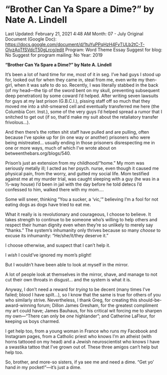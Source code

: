# “Brother Can Ya Spare a Dime?” by Nate A. Lindell

Last Updated: February 21, 2021 4:48 AM
Month: 07 - July
Original Document (Google Doc): https://docs.google.com/document/d/1tuYuPPqHzH4FvTULb2tC-T-OlyzAoTfSVdcT50gLrcg/edit
Program: Word Theme Essay
Suggest for blog: No
Suggest for program mailing: No
Year: 2019

**“Brother Can Ya Spare a Dime?” by Nate A. Lindell**

It’s been a lot of hard time for me, most of it in seg. I’ve had guys I stood up for, looked out for when they came in, steal from me, even write my then-girl, when it was safe to do so. Recently, I was literally stabbed in the back (of my head—the tip of the sword bent on my skull, preventing subsequent deep penetration) by some coward I’d helped. After writing seven lawsuits for guys at my last prison (G.B.C.I.), pissing staff off so much that they moved me into a shit-smeared cell and eventually transferred me here (the Columbia Corr. Inst.), some of the very guys I’d helped spread a rumor that I snitched to get out (if so, that’d make my suit about the retaliatory transfer frivolous…).

And then there’s the rotten shit staff have pulled and are pulling, often because I’ve spoke up for (in one way or another) prisoners who were being mistreated… usually ending in those prisoners disrespecting me in one or more ways, much of which I’ve wrote about on betweenthebars.org/blogs/540.

Prison’s just an extension from my childhood/“home.” My mom was seriously metally ill; I acted as her psych. nurse, even though it caused me physical pain, from the worry, and gutted my social life. Mom testified against me at my murder trial, was caught sleeping with a guy (he was in a ½-way house) I’d been in jail with the day before he told detecs I’d confessed to him, walked there with my mom….

Some will sneer, thinking “You a sucker, a ‘vic,’” believing I’m a fool for not eating dogs as dogs have tried to eat me.

What it really is is revolutionary and courageous, I choose to believe. It takes strength to continue to be someone who’s willing to help others and respect their human dignity even when they’re so unlikely to merely say “thanks.” The system’s inhumanity only thrives because so many *choose* to excuse its inhumanity: “He/she/it/they deserve it.”

I choose otherwise, and suspect that I can’t help it.

I *wish* I could’ve ignored my mom’s plight!

But I wouldn’t have been able to look at myself in the mirror.

A lot of people look at themselves in the mirror, shave, and manage to not cut their own throats in disgust… and the system is what it is.

Anyway, I don’t need a reward for *trying* to be decent (many times I’ve failed; blood I have spilt…), so I know that the same is true for others of you who similarly strive. Nevertheless, I thank Greg, for creating this should-be-award-winning forum; Dillon James Gresham, for the greatest compliment my art could have; James Bauhaus, for his critical wit forcing me to sharpen my own—“There can only be *one* highlander”; and Catherine LaFleur, for keeping us boys charmed.

I get help too, from a young woman in France who runs my Facebook and Instagram pages, from a Catholic priest who knows I’m an atheist (with horns tattooed on my head) and a Jewish neuroscientist who knows I have a swastika tattoo that I’ve grown out of. These three amigos can’t help but help too.

So, brother, and more-so sisters, if ya see me and need a dime. “Get yo’ hand *in* my pocket!”—it’s just a dime.